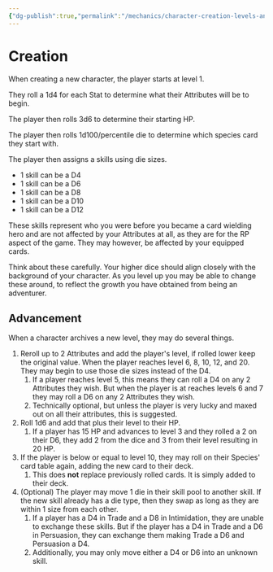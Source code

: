 ```yaml
---
{"dg-publish":true,"permalink":"/mechanics/character-creation-levels-and-advance/","dgHomeLink":true,"dgPassFrontmatter":false}
---
```



# Creation

When creating a new character, the player starts at level 1.

They roll a 1d4 for each Stat to determine what their Attributes will be to begin.

The player then rolls 3d6 to determine their starting HP.

The player then rolls 1d100/percentile die to determine which species card they start with.

The player then assigns a skills using die sizes.

- 1 skill can be a D4
- 1 skill can be a D6
- 1 skill can be a D8
- 1 skill can be a D10
- 1 skill can be a D12

These skills represent who you were before you became a card wielding hero and are not affected by your Attributes at all, as they are for the RP aspect of the game. They may however, be affected by your equipped cards.

Think about these carefully. Your higher dice should align closely with the background of your character. As you level up you may be able to change these around, to reflect the growth you have obtained from being an adventurer.

## Advancement

When a character archives a new level, they may do several things.

1. Reroll up to 2 Attributes and add the player's level, if rolled lower keep the original value. When the player reaches level 6, 8, 10, 12, and 20. They may begin to use those die sizes instead of the D4.
   1. If a player reaches level 5, this means they can roll a D4 on any 2 Attributes they wish. But when the player is at reaches levels 6 and 7 they may roll a D6 on any 2 Attributes they wish.
   2. Technically optional, but unless the player is very lucky and maxed out on all their attributes, this is suggested.
2. Roll 1d6 and add that plus their level to their HP.
   1. If a player has 15 HP and advances to level 3 and they rolled a 2 on their D6, they add 2 from the dice and 3 from their level resulting in 20 HP.
3. If the player is below or equal to level 10, they may roll on their Species' card table again, adding the new card to their deck.
   1. This does **not** replace previously rolled cards. It is simply added to their deck.
4. (Optional) The player may move 1 die in their skill pool to another skill. If the new skill already has a die type, then they swap as long as they are within 1 size from each other.
   1. If a player has a D4 in Trade and a D8 in Intimidation, they are unable to exchange these skills. But if the player has a D4 in Trade and a D6 in Persuasion, they can exchange them making Trade a D6 and Persuasion a D4.
   2. Additionally, you may only move either a D4 or D6 into an unknown skill.
